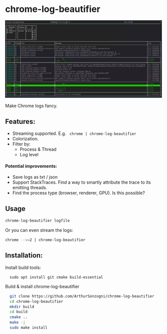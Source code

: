 # chrome-log-beautifier

![logo](./doc/logo.webp)

Make Chrome logs fancy.


## Features:
  - Streaming supported. E.g.  ``` chrome | chrome-log-beautifier```
  - Colorization.
  - Filter by:
    - Process & Thread
    - Log level

#### Potential improvements:
  - Save logs as txt / json
  - Support StackTraces. Find a way to smartly attribute the trace to its emitting threads.
  - Find the process type (browser, renderer, GPU). Is this possible?


## Usage
```bash
chrome-log-beautifier logfile
```
Or you can even stream the logs:
```bash
chrome --v=2 | chrome-log-beautifier
```

## Installation:
Install build tools:
```
  sudo apt install git cmake build-essential
```

Build & install chrome-log-beautifier
```bash
  git clone https://github.com/ArthurSonzogni/chrome-log-beautifier
  cd chrome-log-beautifier
  mkdir build
  cd build
  cmake ..
  make -j
  sudo make install
```
